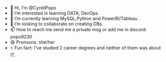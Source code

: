 - 👋 Hi, I’m @CyreliPopo
- 👀 I’m interested in learning DATA, DevOps.
- 🌱 I’m currently learning MySQL,Python and PowerBI/Tableau .
- 💞️ I’m looking to collaborate on creating DBs.
- 📫 How to reach me send me a private msg or add me in discord: popo9230
- 😄 Pronouns: she/her
- ⚡ Fun fact: I've studied 2 career degrees and neither of them was about IT.
